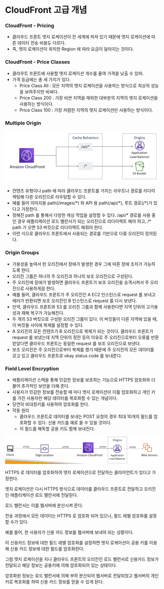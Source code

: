 # CloudFront 고급 개념

### CloudFront - Pricing

- 클라우드 프론트 엣지 로케이션이 전 세계에 퍼져 있기 때문에 엣지 로케이션에 따른 데이터 전송 비용도 다르다.
- 즉, 엣지 로케이션이 위치한 Region 에 따라 요금이 달라지는 것이다.

### CloudFront - Price Classes

- 클라우트 프론트에 사용할 엣지 로케이션 개수를 줄여 가격을 낮출 수 있따.
- 가격 등급에는 총 세 가지가 있다.
  - Price Class All : 모든 지역의 엣지 로케이션을 사용하는 방식으로 최상의 성능을 보여주지만 비싸다.
  - Price Class 200 : 가장 비싼 지역을 제외한 대부분의 지역의 엣지 로케이션을 사용하는 방식이다.
  - Price Class 100 : 가장 저렴한 지역의 엣지 로케이션만 사용하는 방식이다.

### Multiple Origin

![](images/4.png)

- 컨텐츠 유형이나 path 에 따라 클라우드 프론트를 거치는 라우트나 경로를 리다이렉팅해 다른 오리진으로 라우팅할 수 있다.
- 예를 들어 이미지용 path(/images/\*) 와 API 용 path(/api/\*), 루트 경로(/\*)가 있다고 가정한다.
- 정해진 path 를 통해서 다양한 캐싱 작업을 설정할 수 있다. /api/\* 경로를 사용 중인 경우 애플리케이션 로드 밸런서가 되는 오리진으로 리다이렉트 해야 하고, /\* path 가 오면 S3 버킷으로 리다이렉트 해줘야 한다.
- 이런 식으로 클라우드 프론트에서 사용되는 경로를 기반으로 다중 오리진이 정의된다.

### Origin Groups

- 가용성을 높여서 한 오리진에서 장애가 발생한 경우 그에 따른 장애 조치가 가능하도록 한다.
- 오리진 그룹은 하나의 주 오리진과 하나의 보조 오리진으로 구성된다.
- 주 오리진에 장애가 발생하면 클라우드 프론트가 보조 오리진을 승격시켜서 주 오리진으로 사용하게끔 한다.
- 예를 들어, 클라우드 프론트가 주 오리진인 A EC2 인스턴스로 request 를 보내고 에러가 반환되면 보조 오리진인 B 인스턴스로 request 를 다시 보낸다.
- 만약, 클라우드 프론트와 S3 를 오리진 그룹과 함께 사용한다면 지역 단위의 고가용성과 재해 복구가 가능해진다.
- 두 개의 S3 버킷으로 구성된 오리진 그룹이 있다. 이 버킷들이 다른 지역에 있을 때, 이 버킷들 사이에 복제를 설정할 수 있다.
- A 오리진의 모든 컨텐츠가 B 오리진으로 복제가 되는 것이다. 클라우드 프론트가 request 를 보냈는데 지역 단위의 정전 등의 이유로 주 오리진으로부터 오류를 반환받았다면 클라우드 프론트는 동일한 request 를 보조 오리진으로 보낸다.
- 보조 오리진은 주 오리진으로부터 복제를 했기 때문에 주 오리진의 모든 데이터를 갖고 있고 클라우드 프론트로 okay status code 를 보내준다.

### Field Level Encryption

- 애플리케이션 스택을 통해 민감한 정보를 보호하는 기능으로 HTTPS 암호화와 더불어 추가적인 보안을 더해 준다.
- 사용자가 민감한 정보를 전송할 때 마다 엣지 로케이션이 이를 암호화하고 개인 키를 가진 사용자만 해당 데이터를 복호화할 수 있는 개념이다.
- 당연히 비대칭키를 사용하여 암호화를 한다.
- 작동 원리
  - 클라우드 프론트로 데이터를 보내는 POST 요청의 경우 최대 10개의 필드를 암호화할 수 있다. 신용 카드를 예로 들 수 있을 것이다.
  - 이 필드를 해독할 공용 키도 함께 보내진다.

![](images/5.png)

HTTPS 로 데이터를 암호화하여 엣지 로케이션으로 전달하는 클라이언트가 있다고 가정한다.

엣지 로케이션은 다시 HTTPS 방식으로 데이터를 클라우드 프론트로 전달하고 오리진인 애플리케이션 로드 밸런서에 전달된다. 

로드 밸런서는 이를 웹서버에 분산시켜 준다.

전송 과정에서 모든 데이터는 HTTPS 로 암호화 되어 있으나, 필드 레벨 암호화를 설정할 수가 있다.

예를 들어, 한 사용자가 신용 카드 정보를 웹서버에 보내야 되는 상황이다.

이 신용카드 정보에 대한 필드 레벨 암호화를 설정하면 엣지 로케이션이 공용 키를 이용해 신용 카드 정보에 대한 필드를 암호화한다.

그럼 엣지 로케이션을 지나 클라우드 프론트의 오리진인 로드 밸런서로 신용카드 정보가 전달되고 해당 정보는 공용키에 의해 암호화되어 있는 상태이다.

암호화된 정보는 로드 밸런서에 의해 부하 분산되어 웹서버로 전달되었고 웹서버의 개인키로 복호화를 하여 신용 카드 정보를 얻을 수 있게 된다.